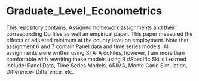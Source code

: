 # Graduate_Level_Econometrics
This repository contains: Assigned homework assignments and their corresponding Do files as well an empirical paper. This paper measured the effects of adjusted minimum at the county level on employment. Note that assignment 6 and 7 contain Panel data and time series models. All assignments were written using STATA doFiles, however, I am more than comfortable with rewriting these models using R
#Specific Skills Learned Include:
Panel Data, Time Series Models, ARIMA,  Monte Carlo Simulation, Difference- Difference, etc.

